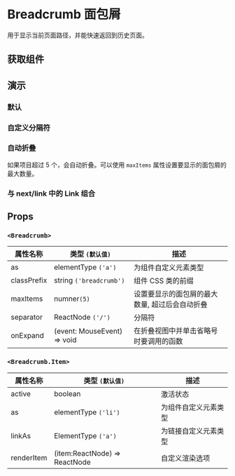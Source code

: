 # Breadcrumb 面包屑

用于显示当前页面路径，并能快速返回到历史页面。

## 获取组件

<!--{include:(components/breadcrumb/fragments/import.md)}-->

## 演示

### 默认

<!--{include:`basic.md`}-->

### 自定义分隔符

<!--{include:`separator.md`}-->

### 自动折叠

如果项目超过 5 个，会自动折叠。可以使用 `maxItems` 属性设置要显示的面包屑的最大数量。

<!--{include:`max-items.md`}-->

### 与 next/link 中的 Link 组合

<!--{include:`with-router.md`}-->

## Props

### `<Breadcrumb>`

| 属性名称    | 类型 `(默认值)`             | 描述                                           |
| ----------- | --------------------------- | ---------------------------------------------- |
| as          | elementType `('a')`         | 为组件自定义元素类型                           |
| classPrefix | string `('breadcrumb')`     | 组件 CSS 类的前缀                              |
| maxItems    | numner`(5)`                 | 设置要显示的面包屑的最大数量, 超过后会自动折叠 |
| separator   | ReactNode `('/')`           | 分隔符                                         |
| onExpand    | (event: MouseEvent) => void | 在折叠视图中并单击省略号时要调用的函数         |

### `<Breadcrumb.Item>`

| 属性名称   | 类型 `(默认值)`               | 描述                 |
| ---------- | ----------------------------- | -------------------- |
| active     | boolean                       | 激活状态             |
| as         | elementType `('li')`          | 为组件自定义元素类型 |
| linkAs     | ElementType `('a')`           | 为链接自定义元素类型 |
| renderItem | (item:ReactNode) => ReactNode | 自定义渲染选项       |
